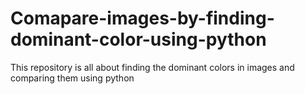 # Comapare-images-by-finding-dominant-color-using-python
This repository is all about finding the dominant colors in images and comparing them using python
